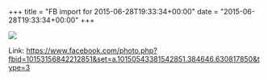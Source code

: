 +++
title = "FB import for 2015-06-28T19:33:34+00:00"
date = "2015-06-28T19:33:34+00:00"
+++

<img src="https://scontent.xx.fbcdn.net/v/t1.0-0/s130x130/11062088_10153156842212851_2641786429896167441_n.jpg?oh=6833298135b53530e9c47561ee67f5c5&oe=5956ED49" />


Link: <a href="https://www.facebook.com/photo.php?fbid=10153156842212851&set=a.10150543381542851.384646.630817850&type=3">https://www.facebook.com/photo.php?fbid=10153156842212851&set=a.10150543381542851.384646.630817850&type=3</a>
